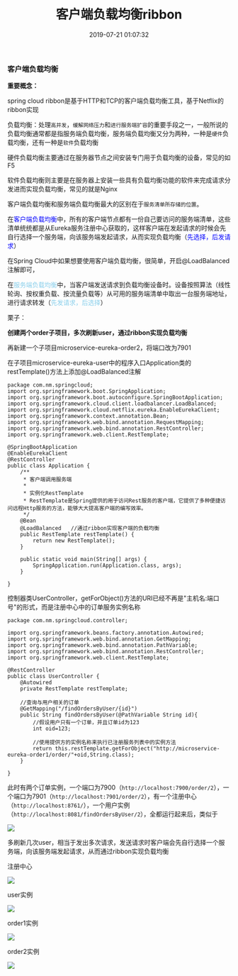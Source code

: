 ﻿---
title: 客户端负载均衡ribbon
categories: 微服务架构
date: 2019-07-21 01:07:32
tags:
  - 微服务架构
---

### 客户端负载均衡

<strong>重要概念：</strong>

spring cloud ribbon是基于HTTP和TCP的客户端负载均衡工具，基于Netflix的ribbon实现

负载均衡：处理`高并发`，`缓解网络压力`和`进行服务端扩容`的重要手段之一，一般所说的负载均衡通常都是指服务端负载均衡，服务端负载均衡又分为两种，一种是`硬件`负载均衡，还有一种是`软件`负载均衡

硬件负载均衡主要通过在服务器节点之间安装专门用于负载均衡的设备，常见的如F5

软件负载均衡则主要是在服务器上安装一些具有负载均衡功能的软件来完成请求分发进而实现负载均衡，常见的就是Nginx

客户端负载均衡和服务端负载均衡最大的区别在于`服务清单所存储的位置`。

在<span style="color:blue">客户端负载均衡</span>中，所有的客户端节点都有一份自己要访问的服务端清单，这些清单统统都是从Eureka服务注册中心获取的，这样客户端在发起请求的时候会先自行选择一个服务端，向该服务端发起请求，从而实现负载均衡（<span style="color:blue">先选择，后发请求</span>）

在Spring Cloud中如果想要使用客户端负载均衡，很简单，开启@LoadBalanced注解即可，

在<span style="color:skyblue">服务端负载均衡</span>中，当客户端发送请求到负载均衡设备时。设备按照算法（线性轮询、按权重负载、按流量负载等）从可用的服务端清单中取出一台服务端地址，进行请求转发（<span style="color:skyblue">先发请求，后选择</span>）

栗子：

<strong>创建两个order子项目，多次刷新user，通过ribbon实现负载均衡</strong>

再新建一个子项目microservice-eureka-order2，将端口改为7901

在子项目microservice-eureka-user中的程序入口Application类的restTemplate()方法上添加@LoadBalanced注解
```
package com.nm.springcloud;
import org.springframework.boot.SpringApplication;
import org.springframework.boot.autoconfigure.SpringBootApplication;
import org.springframework.cloud.client.loadbalancer.LoadBalanced;
import org.springframework.cloud.netflix.eureka.EnableEurekaClient;
import org.springframework.context.annotation.Bean;
import org.springframework.web.bind.annotation.RequestMapping;
import org.springframework.web.bind.annotation.RestController;
import org.springframework.web.client.RestTemplate;

@SpringBootApplication
@EnableEurekaClient
@RestController
public class Application {
    /**
     * 客户端调用服务端
     *
     * 实例化RestTemplate
     * RestTemplate是Spring提供的用于访问Rest服务的客户端，它提供了多种便捷访问远程Http服务的方法，能够大大提高客户端的编写效率。
     */
    @Bean
    @LoadBalanced   //通过ribbon实现客户端的负载均衡
    public RestTemplate restTemplate() {
        return new RestTemplate();
    }

    public static void main(String[] args) {
        SpringApplication.run(Application.class, args);
    }

}
```

控制器类UserController，getForObject()方法的URI已经不再是"主机名:端口号"的形式，而是注册中心中的订单服务实例名称
```
package com.nm.springcloud.controller;

import org.springframework.beans.factory.annotation.Autowired;
import org.springframework.web.bind.annotation.GetMapping;
import org.springframework.web.bind.annotation.PathVariable;
import org.springframework.web.bind.annotation.RestController;
import org.springframework.web.client.RestTemplate;

@RestController
public class UserController {
    @Autowired
    private RestTemplate restTemplate;

    //查询与用户相关的订单
    @GetMapping("/findOrdersByUser/{id}")
    public String findOrdersByUser(@PathVariable String id){
        //假设用户只有一个订单，并且订单id为123
        int oid=123;

        //使用提供方的实例名称来执行已注册服务列表中的实例方法
        return this.restTemplate.getForObject("http://microservice-eureka-order1/order/"+oid,String.class);
    }

}
```

此时有两个订单实例，一个端口为7900（`http://localhost:7900/order/2`），一个端口为7901（`http://localhost:7901/order/2`），有一个注册中心（`http://localhost:8761/`），一个用户实例（`http://localhost:8081/findOrdersByUser/2`），全都运行起来后，类似于

![](http://chenchen7.oss-cn-shanghai.aliyuncs.com/20190720235922.png)

多刷新几次user，相当于发出多次请求，发送请求时客户端会先自行选择一个服务端，向该服务端发起请求，从而通过ribbon实现负载均衡

注册中心

![](http://chenchen7.oss-cn-shanghai.aliyuncs.com/20190721000104.png)

user实例

![](http://chenchen7.oss-cn-shanghai.aliyuncs.com/20190721000043.png)

order1实例

![](http://chenchen7.oss-cn-shanghai.aliyuncs.com/20190721000011.png)

order2实例

![](http://chenchen7.oss-cn-shanghai.aliyuncs.com/20190721000029.png)

